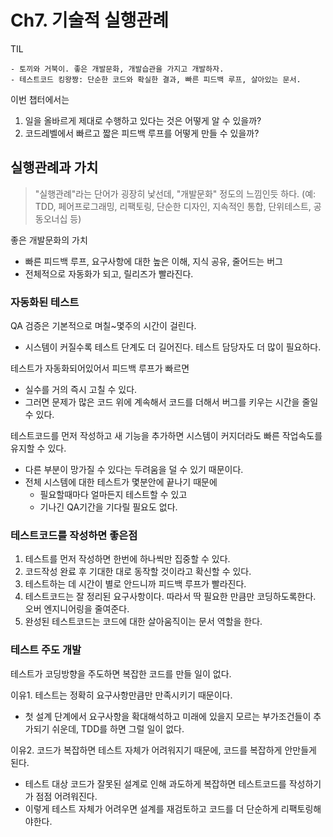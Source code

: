 # Ch7. 기술적 실행관례

TIL

```
- 토끼와 거북이. 좋은 개발문화, 개발습관을 가지고 개발하자.
- 테스트코드 킹왕짱: 단순한 코드와 확실한 결과, 빠른 피드백 루프, 살아있는 문서.
```

이번 챕터에서는

1. 일을 올바르게 제대로 수행하고 있다는 것은 어떻게 알 수 있을까?
2. 코드레벨에서 빠르고 짧은 피드백 루프를 어떻게 만들 수 있을까?

## 실행관례과 가치

> "실행관례"라는 단어가 굉장히 낯선데, "개발문화" 정도의 느낌인듯 하다.
> (예: TDD, 페어프로그래밍, 리팩토링, 단순한 디자인, 지속적인 통합, 단위테스트, 공동오너십 등)

좋은 개발문화의 가치

- 빠른 피드백 루프, 요구사항에 대한 높은 이해, 지식 공유, 줄어드는 버그
- 전체적으로 자동화가 되고, 릴리즈가 빨라진다.


### 자동화된 테스트

QA 검증은 기본적으로 며칠~몇주의 시간이 걸린다.

- 시스템이 커질수록 테스트 단계도 더 길어진다. 테스트 담당자도 더 많이 필요하다.

테스트가 자동화되어있어서 피드백 루프가 빠르면

- 실수를 거의 즉시 고칠 수 있다.
- 그러면 문제가 많은 코드 위에 계속해서 코드를 더해서 버그를 키우는 시간을 줄일 수 있다.

테스트코드를 먼저 작성하고 새 기능을 추가하면 시스템이 커지더라도 빠른 작업속도를 유지할 수 있다.

- 다른 부분이 망가질 수 있다는 두려움을 덜 수 있기 때문이다.
- 전체 시스템에 대한 테스트가 몇분안에 끝나기 때문에 
	- 필요할때마다 얼마든지 테스트할 수 있고
	- 기나긴 QA기간을 기다릴 필요도 없다.

### 테스트코드를 작성하면 좋은점

1. 테스트를 먼저 작성하면 한번에 하나씩만 집중할 수 있다.
2. 코드작성 완료 후 기대한 대로 동작할 것이라고 확신할 수 있다.
3. 테스트하는 데 시간이 별로 안드니까 피드백 루프가 빨라진다.
4. 테스트코드는 잘 정리된 요구사항이다. 따라서 딱 필요한 만큼만 코딩하도록한다. 오버 엔지니어링을 줄여준다.
5. 완성된 테스트코드는 코드에 대한 살아움직이는 문서 역할을 한다.

### 테스트 주도 개발

테스트가 코딩방향을 주도하면 복잡한 코드를 만들 일이 없다.

이유1. 테스트는 정확히 요구사항만큼만 만족시키기 때문이다.

- 첫 설계 단계에서 요구사항을 확대해석하고 미래에 있을지 모르는 부가조건들이 추가되기 쉬운데, TDD를 하면 그럴 일이 없다.

이유2. 코드가 복잡하면 테스트 자체가 어려워지기 때문에, 코드를 복잡하게 안만들게 된다.

- 테스트 대상 코드가 잘못된 설계로 인해 과도하게 복잡하면 테스트코드를 작성하기가 점점 어려워진다.
- 이렇게 테스트 자체가 어려우면 설계를 재검토하고 코드를 더 단순하게 리팩토링해야한다.


